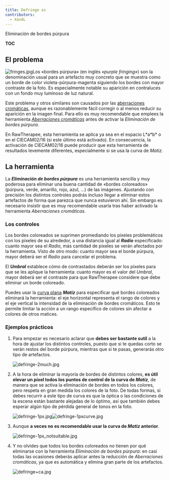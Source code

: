 ```yaml
---
title: Defringe es
contributors:
  - XavAL
---
```


<div class="pagetitle">

Eliminación de bordes púrpura

</div>

__TOC__

## El problema

![](fringes.jpg "fringes.jpg")Los «bordes púrpura» (en inglés *«purple
fringing»*) son la denominación usual para un artefacto muy concreto que
se muestra como un borde de color violeta-púrpura-magenta siguiendo los
bordes con mayor contraste de la foto. Es especialmente notable su
aparición en contraluces con un fondo muy luminoso de luz natural.

Este problema y otros similares son causados por las [aberraciones
cromáticas](https://www.xatakafoto.com/trucos-y-consejos/aberracion-cromatica-que-es-y-varios-consejos-para-evitarla),
aunque es razonablemente fácil corregir o al menos reducir su aparición
en la imagen final. Para ello es muy recomendable que emplees la
herramienta [*Aberraciones
cromáticas*](Chromatic_Aberration/es.md) antes de activar la
*Eliminación de bordes púrpura*.

En RawTherapee, esta herramienta se aplica ya sea en el espacio
L\*a\*b\* o en el CIECAM02/16 (si este último está activado). En
consecuencia, la activación de CIECAM02/16 puede producir que esta
herramienta de resultados levemente diferentes, especialmente si se usa
la curva de *Matiz*.

## La herramienta

La ***Eliminación de bordes púrpura*** es una herramienta sencilla y muy
poderosa para eliminar una buena cantidad de «bordes coloreados»
(púrpura, verde, amarillo, rojo, azul, ...) de las imágenes. Ajustando
con precisión los distintos controles podrás incluso llegar a eliminar
estos artefactos de forma que parezca que nunca estuvieron ahí. Sin
embargo es necesario insistir que es muy recomendable usarla tras haber
activado la herramienta *Aberraciones cromáticas*.

### Los controles

Los bordes coloreados se suprimen promediando los píxeles problemáticos
con los píxeles de su alrededor, a una distancia igual al ***Radio***
especificado: cuanto mayor sea el *Radio*, más cantidad de píxeles se
verán afectados por la herramienta. Visto de otro modo: cuanto mayor sea
el borde púrpura, mayor deberá ser el *Radio* para cancelar el problema.

El ***Umbral*** establece cómo de contrastados deberán ser los píxeles
para que se les aplique la herramienta: cuanto mayor es el valor del
*Umbral*, mayor deberá ser el contraste para que RawTherapee considere
que debe eliminar un borde coloreado.

Puedes usar la [curva
plana](General_Comments_About_Some_Toolbox_Widgets/es#Curva_plana.md)
***Matiz*** para especificar qué bordes coloreados eliminará la
herramienta: el eje horizontal representa el rango de colores y el eje
vertical la intensidad de la eliminación de bordes cromáticos. Esto te
permite limitar la acción a un rango específico de colores sin afectar a
colores de otros matices.

### Ejemplos prácticos

1.  Para empezar es necesario aclarar que **debes ser bastante sutil** a
    la hora de ajustar los distintos controles, puesto que si te quedas
    corto se verán restos del borde púrpura, mientras que si te pasas,
    generarás otro tipo de artefactos.  
      
    ![](defringe-2much.jpg "defringe-2much.jpg")
2.  A la hora de eliminar la mayoría de bordes de distintos colores,
    **es útil elevar un píxel todos los puntos de control de la curva de
    *Matiz***, de manera que se activa la eliminación de bordes en todos
    los colores, pero respeta en gran medida los colores de la foto. De
    todas formas, si debes recurrir a este tipo de curva es que la
    óptica o las condiciones de la escena están bastante alejadas de lo
    óptimo, así que también debes esperar algún tipo de pérdida general
    de tonos en la foto.  
      
    ![](defringe-1px.jpg "defringe-1px.jpg")![](defringe-1pxcurve.jpg "defringe-1pxcurve.jpg")
3.  Aunque **a veces no es recomendable usar la curva de *Matiz*
    anterior**.  
      
    ![](defringe-1px_notsuitable.jpg "defringe-1px_notsuitable.jpg")
4.  Y no olvides que todos los bordes coloreados no tienen por qué
    eliminarse con la herramienta *Eliminación de bordes púrpura*: en
    casi todas las ocasiones deberás aplicar antes la reducción de
    *Aberraciones cromáticas*, ya que es automática y elimina gran parte
    de los artefactos.  
      
    ![](defringe+ca.jpg "defringe+ca.jpg")

